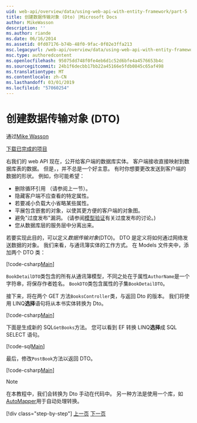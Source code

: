 ```yaml
---
uid: web-api/overview/data/using-web-api-with-entity-framework/part-5
title: 创建数据传输对象 (Dto) |Microsoft Docs
author: MikeWasson
description: ''
ms.author: riande
ms.date: 06/16/2014
ms.assetid: 0fd07176-b74b-48f0-9fac-0f02e3ffa213
msc.legacyurl: /web-api/overview/data/using-web-api-with-entity-framework/part-5
msc.type: authoredcontent
ms.openlocfilehash: 95075dd748f0fe4eb6d1c52d6bfe4a4576653b4c
ms.sourcegitcommit: 24b1f6decbb17bb22a45166e5fdb0845c65af498
ms.translationtype: MT
ms.contentlocale: zh-CN
ms.lasthandoff: 03/01/2019
ms.locfileid: "57060254"
---
```

<a name="create-data-transfer-objects-dtos"></a>创建数据传输对象 (DTO)
====================
通过[Mike Wasson](https://github.com/MikeWasson)

[下载已完成的项目](https://github.com/MikeWasson/BookService)

右我们的 web API 现在，公开给客户端的数据库实体。 客户端接收直接映射到数据库表的数据。 但是，，并不总是一个好主意。 有时你想要更改发送到客户端的数据的形状。 例如，你可能希望：

- 删除循环引用 （请参阅上一节）。
- 隐藏客户端不应查看的特定属性。
- 若要减小负载大小省略某些属性。
- 平展包含嵌套的对象，以使其更方便的客户端的对象图。
- 避免"过度发布"漏洞。 (请参阅[模型验证](../../formats-and-model-binding/model-validation-in-aspnet-web-api.md)有关过度发布的讨论。)
- 您从数据库层的服务层中分离出来。

若要实现此目的，可以定义*数据传输对象*(DTO)。 DTO 是定义将如何通过网络发送数据的对象。 我们来看，与通讯簿实体的工作方式。 在 Models 文件夹中，添加两个 DTO 类：

[!code-csharp[Main](part-5/samples/sample1.cs)]

`BookDetailDTO`类包含的所有从通讯簿模型，不同之处在于属性`AuthorName`是一个字符串，将保存作者姓名。 `BookDTO`类包含属性的子集`BookDetailDTO`。

接下来，将在两个 GET 方法`BooksController`类，与返回 Dto 的版本。 我们将使用 LINQ**选择**语句将从本书实体转换为 Dto。

[!code-csharp[Main](part-5/samples/sample2.cs)]

下面是生成新的 SQL`GetBooks`方法。 您可以看到 EF 转换 LINQ**选择**成 SQL SELECT 语句。

[!code-sql[Main](part-5/samples/sample3.sql)]

最后，修改`PostBook`方法以返回 DTO。

[!code-csharp[Main](part-5/samples/sample4.cs)]

> [!NOTE]
> 在本教程中，我们会转换为 Dto 手动在代码中。 另一种方法是使用一个库，如[AutoMapper](http://automapper.org/)用于自动处理转换。
> 
> [!div class="step-by-step"]
> [上一页](part-4.md)
> [下一页](part-6.md)
